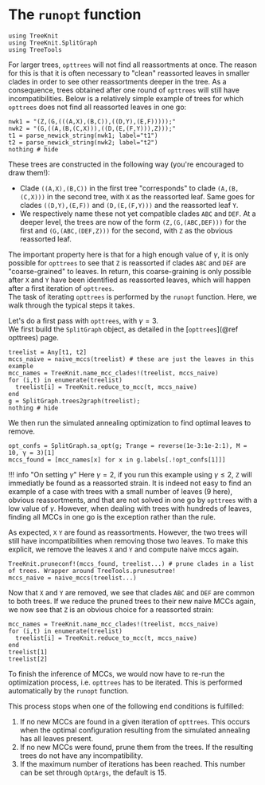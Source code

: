 # The `runopt` function

```@setup runopt
using TreeKnit
using TreeKnit.SplitGraph
using TreeTools
```

For larger trees, `opttrees` will not find all reassortments at once. 
  The reason for this is that it is often necessary to "clean" reassorted leaves in smaller clades in order to see other reassortments deeper in the tree. 
  As a consequence, trees obtained after one round of `opttrees` will still have incompatibilities. 
Below is a relatively simple example of trees for which `opttrees` does not find all reassorted leaves in one go: 

```@example runopt
nwk1 = "(Z,(G,(((A,X),(B,C)),((D,Y),(E,F)))));"
nwk2 = "(G,((A,(B,(C,X))),((D,(E,(F,Y))),Z)));"
t1 = parse_newick_string(nwk1; label="t1")
t2 = parse_newick_string(nwk2; label="t2")
nothing # hide
```

These trees are constructed in the following way (you're encouraged to draw them!): 
- Clade `((A,X),(B,C))` in the first tree "corresponds" to clade `(A,(B,(C,X)))` in the second tree, with `X` as the reassorted leaf. 
  Same goes for clades `((D,Y),(E,F))` and `(D,(E,(F,Y)))` and the reassorted leaf `Y`. 
- We respectively name these not yet compatible clades `ABC` and `DEF`. At a deeper level, the trees are now of the form `(Z,(G,(ABC,DEF)))` for the first and `(G,(ABC,(DEF,Z)))` for the second, with `Z` as the obvious reassorted leaf. 

The important property here is that for a high enough value of $\gamma$, it is only possible for `opttrees` to see that `Z` is reassorted if clades `ABC` and `DEF` are "coarse-grained" to leaves. 
  In return, this coarse-graining is only possible after `X` and `Y` have been identified as reassorted leaves, which will happen after a first iteration of `opttrees`.  
  The task of iterating `opttrees` is performed by the `runopt` function. 
  Here, we walk through the typical steps it takes.


Let's do a first pass with `opttrees`, with $\gamma=3$.  
  We first build the `SplitGraph` object, as detailed in the [`opttrees`](@ref opttrees) page. 

```@example runopt
treelist = Any[t1, t2]
mccs_naive = naive_mccs(treelist) # these are just the leaves in this example
mcc_names = TreeKnit.name_mcc_clades!(treelist, mccs_naive)
for (i,t) in enumerate(treelist)
  treelist[i] = TreeKnit.reduce_to_mcc(t, mccs_naive)
end
g = SplitGraph.trees2graph(treelist);
nothing # hide
```

We then run the simulated annealing optimization to find optimal leaves to remove. 

```@example runopt
opt_confs = SplitGraph.sa_opt(g; Trange = reverse(1e-3:1e-2:1), M = 10, γ = 3)[1]
mccs_found = [mcc_names[x] for x in g.labels[.!opt_confs[1]]]
```

!!! info "On setting $\gamma$"
    Here $\gamma = 2$, if you run this example using $\gamma \leq 2$, `Z` will immediatly be found as a reassorted strain. 
    It is indeed not easy to find an example of a case with trees with a small number of leaves (9 here), obvious reassortments, and that are not solved in one go by `opttrees` with a low value of $\gamma$. 
    However, when dealing with trees with hundreds of leaves, finding all MCCs in one go is the exception rather than the rule. 


As expected, `X` `Y` are found as reassortments. 
  However, the two trees will still have incompatibilities when removing those two leaves. 
  To make this explicit, we remove the leaves `X` and `Y` and compute naive mccs again. 

```@example runopt
TreeKnit.pruneconf!(mccs_found, treelist...) # prune clades in a list of trees. Wrapper around TreeTools.prunesutree!
mccs_naive = naive_mccs(treelist...)
```

Now that `X` and `Y` are removed, we see that clades `ABC` and `DEF` are common to both trees. 
  If we reduce the pruned trees to their new naive MCCs again, we now see that `Z` is an obvious choice for a reassorted strain: 

```@repl runopt
mcc_names = TreeKnit.name_mcc_clades!(treelist, mccs_naive)
for (i,t) in enumerate(treelist)
  treelist[i] = TreeKnit.reduce_to_mcc(t, mccs_naive)
end
treelist[1]
treelist[2]
``` 

To finish the inference of MCCs, we would now have to re-run the optimization process, i.e. `opttrees` has to be iterated. This is performed automatically by the `runopt` function. 

This process stops when one of the following end conditions is fulfilled: 

1. If no new MCCs are found in a given iteration of `opttrees`. 
   This occurs when the optimal configuration resulting from the simulated annealing has all leaves present. 
2. If no new MCCs were found, prune them from the trees. 
   If the resulting trees do not have any incompatibility.
3. If the maximum number of iterations has been reached. 
   This number can be set through `OptArgs`, the default is 15. 